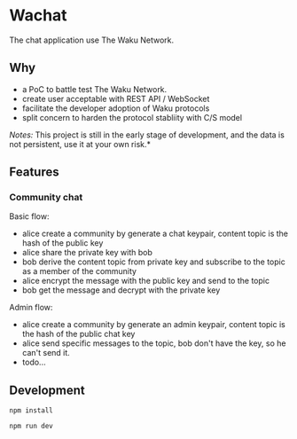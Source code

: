 # Wachat

The chat application use The Waku Network.

## Why

- a PoC to battle test The Waku Network.
- create user acceptable with REST API / WebSocket
- facilitate the developer adoption of Waku protocols
- split concern to harden the protocol stabliity with C/S model


*Notes:* This project is still in the early stage of development, and the data is not persistent, use it at your own risk.*

## Features

### Community chat

Basic flow: 
- alice create a community by generate a chat keypair, content topic is the hash of the public key
- alice share the private key with bob
- bob derive the content topic from private key and subscribe to the topic as a member of the community
- alice encrypt the message with the public key and send to the topic
- bob get the message and decrypt with the private key

Admin flow:
- alice create a community by generate an admin keypair, content topic is the hash of the public chat key
- alice send specific messages to the topic, bob don't have the key, so he can't send it.
- todo...

## Development

```shell
npm install

npm run dev
```
